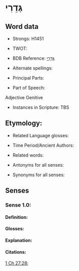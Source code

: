 # גְּדֵרִי

<!-- Status: S2="NeedsEdits" -->
<!-- Lexica used for edits:   -->

## Word data

* Strongs: H1451

* TWOT: 

* BDB Reference: [גְּדֵרִי](rc://en/bdb/dict/c.at.ai)

* Alternate spellings:

* Principal Parts:

* Part of Speech:

Adjective Genitive

* Instances in Scripture: TBS

## Etymology:

* Related Language glosses:

* Time Period/Ancient Authors:

* Related words:

* Antonyms for all senses:

* Synonyms for all senses:

## Senses

### Sense 1.0:

#### Definition:

#### Glosses:



#### Explanation:

#### Citations:

[1 Ch 27:28](rc://he/uhb/book/1ch/27/28); 

